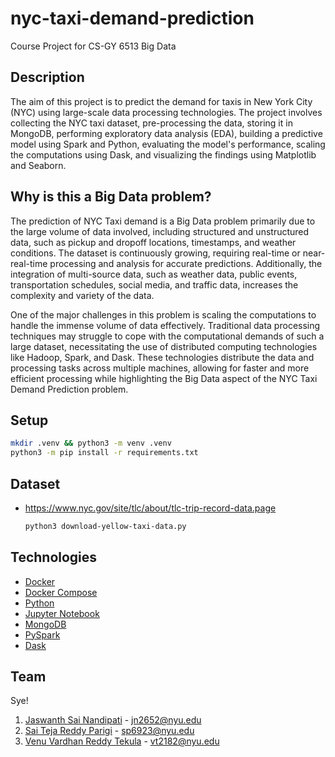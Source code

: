 # nyc-taxi-demand-prediction

Course Project for CS-GY 6513 Big Data

## Description

The aim of this project is to predict the demand for taxis in New York City (NYC) using large-scale data processing technologies. The project involves collecting the NYC taxi dataset, pre-processing the data, storing it in MongoDB, performing exploratory data analysis (EDA), building a predictive model using Spark and Python, evaluating the model's performance, scaling the computations using Dask, and visualizing the findings using Matplotlib and Seaborn.

## Why is this a Big Data problem?

The prediction of NYC Taxi demand is a Big Data problem primarily due to the large volume of data involved, including structured and unstructured data, such as pickup and dropoff locations, timestamps, and weather conditions. The dataset is continuously growing, requiring real-time or near-real-time processing and analysis for accurate predictions. Additionally, the integration of multi-source data, such as weather data, public events, transportation schedules, social media, and traffic data, increases the complexity and variety of the data.

One of the major challenges in this problem is scaling the computations to handle the immense volume of data effectively. Traditional data processing techniques may struggle to cope with the computational demands of such a large dataset, necessitating the use of distributed computing technologies like Hadoop, Spark, and Dask. These technologies distribute the data and processing tasks across multiple machines, allowing for faster and more efficient processing while highlighting the Big Data aspect of the NYC Taxi Demand Prediction problem.

## Setup

```bash
mkdir .venv && python3 -m venv .venv
python3 -m pip install -r requirements.txt
```

## Dataset

- https://www.nyc.gov/site/tlc/about/tlc-trip-record-data.page
    ```bash
    python3 download-yellow-taxi-data.py
    ```

## Technologies

* [Docker](https://www.docker.com/)
* [Docker Compose](https://docs.docker.com/compose/)
* [Python](https://www.python.org/)
* [Jupyter Notebook](https://jupyter.org/)
* [MongoDB](https://www.mongodb.com/)
* [PySpark](https://spark.apache.org/docs/latest/api/python/index.html)
* [Dask](https://dask.org/)

## Team

Sye!
1. [Jaswanth Sai Nandipati](https://github.com/Jaswanth72) - jn2652@nyu.edu
2. [Sai Teja Reddy Parigi](https://github.com/ParigiSaiTeja) - sp6923@nyu.edu
3. [Venu Vardhan Reddy Tekula](https://github.com/vchrombie) - vt2182@nyu.edu
